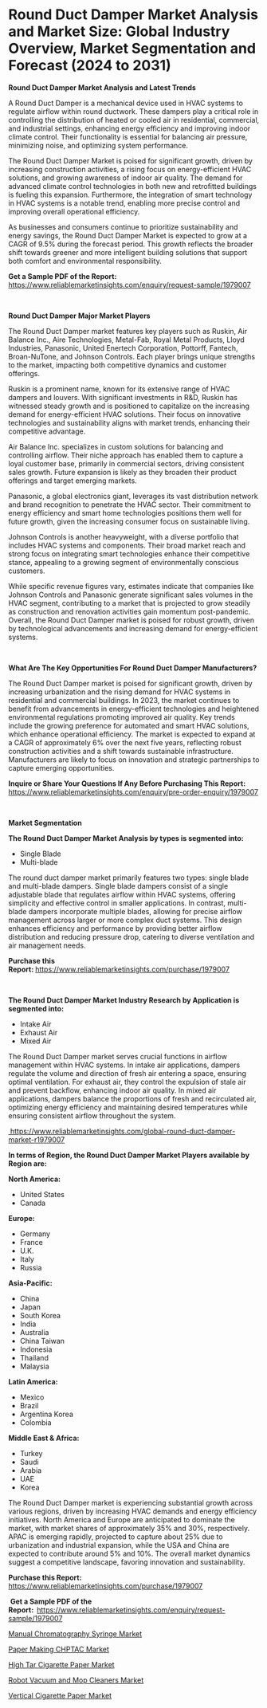 <p><h1>Round Duct Damper Market Analysis and Market Size: Global Industry Overview, Market Segmentation and Forecast (2024 to 2031)</h1></p><p><strong>Round Duct Damper Market Analysis and Latest Trends</strong></p>
<p><p>A Round Duct Damper is a mechanical device used in HVAC systems to regulate airflow within round ductwork. These dampers play a critical role in controlling the distribution of heated or cooled air in residential, commercial, and industrial settings, enhancing energy efficiency and improving indoor climate control. Their functionality is essential for balancing air pressure, minimizing noise, and optimizing system performance.</p><p>The Round Duct Damper Market is poised for significant growth, driven by increasing construction activities, a rising focus on energy-efficient HVAC solutions, and growing awareness of indoor air quality. The demand for advanced climate control technologies in both new and retrofitted buildings is fueling this expansion. Furthermore, the integration of smart technology in HVAC systems is a notable trend, enabling more precise control and improving overall operational efficiency.</p><p>As businesses and consumers continue to prioritize sustainability and energy savings, the Round Duct Damper Market is expected to grow at a CAGR of 9.5% during the forecast period. This growth reflects the broader shift towards greener and more intelligent building solutions that support both comfort and environmental responsibility.</p></p>
<p><strong>Get a Sample PDF of the Report:&nbsp;</strong> <a href="https://www.reliablemarketinsights.com/enquiry/request-sample/1979007?utm_campaign=1772&utm_medium=2&utm_source=Github&utm_content=ia&utm_term=25102024&utm_id=round-duct-damper">https://www.reliablemarketinsights.com/enquiry/request-sample/1979007</a></p>
<p>&nbsp;</p>
<p><strong>Round Duct Damper Major Market Players</strong></p>
<p><p>The Round Duct Damper market features key players such as Ruskin, Air Balance Inc., Aire Technologies, Metal-Fab, Royal Metal Products, Lloyd Industries, Panasonic, United Enertech Corporation, Pottorff, Fantech, Broan-NuTone, and Johnson Controls. Each player brings unique strengths to the market, impacting both competitive dynamics and customer offerings.</p><p>Ruskin is a prominent name, known for its extensive range of HVAC dampers and louvers. With significant investments in R&D, Ruskin has witnessed steady growth and is positioned to capitalize on the increasing demand for energy-efficient HVAC solutions. Their focus on innovative technologies and sustainability aligns with market trends, enhancing their competitive advantage.</p><p>Air Balance Inc. specializes in custom solutions for balancing and controlling airflow. Their niche approach has enabled them to capture a loyal customer base, primarily in commercial sectors, driving consistent sales growth. Future expansion is likely as they broaden their product offerings and target emerging markets.</p><p>Panasonic, a global electronics giant, leverages its vast distribution network and brand recognition to penetrate the HVAC sector. Their commitment to energy efficiency and smart home technologies positions them well for future growth, given the increasing consumer focus on sustainable living.</p><p>Johnson Controls is another heavyweight, with a diverse portfolio that includes HVAC systems and components. Their broad market reach and strong focus on integrating smart technologies enhance their competitive stance, appealing to a growing segment of environmentally conscious customers.</p><p>While specific revenue figures vary, estimates indicate that companies like Johnson Controls and Panasonic generate significant sales volumes in the HVAC segment, contributing to a market that is projected to grow steadily as construction and renovation activities gain momentum post-pandemic. Overall, the Round Duct Damper market is poised for robust growth, driven by technological advancements and increasing demand for energy-efficient systems.</p></p>
<p>&nbsp;</p>
<p><strong>What Are The Key Opportunities For Round Duct Damper Manufacturers?</strong></p>
<p><p>The Round Duct Damper market is poised for significant growth, driven by increasing urbanization and the rising demand for HVAC systems in residential and commercial buildings. In 2023, the market continues to benefit from advancements in energy-efficient technologies and heightened environmental regulations promoting improved air quality. Key trends include the growing preference for automated and smart HVAC solutions, which enhance operational efficiency. The market is expected to expand at a CAGR of approximately 6% over the next five years, reflecting robust construction activities and a shift towards sustainable infrastructure. Manufacturers are likely to focus on innovation and strategic partnerships to capture emerging opportunities.</p></p>
<p><strong>Inquire or Share Your Questions If Any Before Purchasing This Report:</strong> <a href="https://www.reliablemarketinsights.com/enquiry/pre-order-enquiry/1979007?utm_campaign=1772&utm_medium=2&utm_source=Github&utm_content=ia&utm_term=25102024&utm_id=round-duct-damper">https://www.reliablemarketinsights.com/enquiry/pre-order-enquiry/1979007</a></p>
<p>&nbsp;</p>
<p><strong>Market Segmentation</strong></p>
<p><strong>The Round Duct Damper Market Analysis by types is segmented into:</strong></p>
<p><ul><li>Single Blade</li><li>Multi-blade</li></ul></p>
<p><p>The round duct damper market primarily features two types: single blade and multi-blade dampers. Single blade dampers consist of a single adjustable blade that regulates airflow within HVAC systems, offering simplicity and effective control in smaller applications. In contrast, multi-blade dampers incorporate multiple blades, allowing for precise airflow management across larger or more complex duct systems. This design enhances efficiency and performance by providing better airflow distribution and reducing pressure drop, catering to diverse ventilation and air management needs.</p></p>
<p><strong>Purchase this Report:&nbsp;</strong><a href="https://www.reliablemarketinsights.com/purchase/1979007?utm_campaign=1772&utm_medium=2&utm_source=Github&utm_content=ia&utm_term=25102024&utm_id=round-duct-damper">https://www.reliablemarketinsights.com/purchase/1979007</a></p>
<p>&nbsp;</p>
<p><strong>The Round Duct Damper Market Industry Research by Application is segmented into:</strong></p>
<p><ul><li>Intake Air</li><li>Exhaust Air</li><li>Mixed Air</li></ul></p>
<p><p>The Round Duct Damper market serves crucial functions in airflow management within HVAC systems. In intake air applications, dampers regulate the volume and direction of fresh air entering a space, ensuring optimal ventilation. For exhaust air, they control the expulsion of stale air and prevent backflow, enhancing indoor air quality. In mixed air applications, dampers balance the proportions of fresh and recirculated air, optimizing energy efficiency and maintaining desired temperatures while ensuring consistent airflow throughout the system.</p></p>
<p><a href="https://www.reliablemarketinsights.com/global-round-duct-damper-market-r1979007?utm_campaign=1772&utm_medium=2&utm_source=Github&utm_content=ia&utm_term=25102024&utm_id=round-duct-damper">&nbsp;https://www.reliablemarketinsights.com/global-round-duct-damper-market-r1979007</a></p>
<p><strong>In terms of Region, the Round Duct Damper Market Players available by Region are:</strong></p>
<p>
    <p> <strong> North America: </strong>
        <ul>
            <li>United States</li>
            <li>Canada</li>
        </ul>
        </p> 
    <p> <strong> Europe: </strong>
        <ul>
            <li>Germany</li>
            <li>France</li>
            <li>U.K.</li>
            <li>Italy</li>
            <li>Russia</li>
        </ul>
        </p> 
    <p> <strong> Asia-Pacific: </strong>
        <ul>
            <li>China</li>
            <li>Japan</li>
            <li>South Korea</li>
            <li>India</li>
            <li>Australia</li>
            <li>China Taiwan</li>
            <li>Indonesia</li>
            <li>Thailand</li>
            <li>Malaysia</li>
        </ul>
        </p> 
    <p> <strong> Latin America: </strong>
        <ul>
            <li>Mexico</li>
            <li>Brazil</li>
            <li>Argentina Korea</li>
            <li>Colombia</li>
        </ul>
        </p> 
    <p> <strong> Middle East & Africa: </strong>
        <ul>
            <li>Turkey</li>
            <li>Saudi</li>
            <li>Arabia</li>
            <li>UAE</li>
            <li>Korea</li>
        </ul>
    </p>
    </p>
<p><p>The Round Duct Damper market is experiencing substantial growth across various regions, driven by increasing HVAC demands and energy efficiency initiatives. North America and Europe are anticipated to dominate the market, with market shares of approximately 35% and 30%, respectively. APAC is emerging rapidly, projected to capture about 25% due to urbanization and industrial expansion, while the USA and China are expected to contribute around 5% and 10%. The overall market dynamics suggest a competitive landscape, favoring innovation and sustainability.</p></p>
<p><strong>Purchase this Report: </strong><a href="https://www.reliablemarketinsights.com/purchase/1979007?utm_campaign=1772&utm_medium=2&utm_source=Github&utm_content=ia&utm_term=25102024&utm_id=round-duct-damper">https://www.reliablemarketinsights.com/purchase/1979007</a></p>
<p>&nbsp;<strong>Get a Sample PDF of the Report:&nbsp;&nbsp;</strong><a href="https://www.reliablemarketinsights.com/enquiry/request-sample/1979007?utm_campaign=1772&utm_medium=2&utm_source=Github&utm_content=ia&utm_term=25102024&utm_id=round-duct-damper">https://www.reliablemarketinsights.com/enquiry/request-sample/1979007</a></p>
<p><strong></strong></p>
<p><p><a href="https://www.linkedin.com/pulse/manual-chromatography-syringe-market-pulse-127-expansion-blueprint-clqoe?utm_campaign=1772&utm_medium=2&utm_source=Github&utm_content=ia&utm_term=25102024&utm_id=round-duct-damper">Manual Chromatography Syringe Market</a></p><p><a href="https://www.linkedin.com/pulse/global-paper-making-chptac-market-forecast-2024-2031-trends-7wuvc?utm_campaign=1772&utm_medium=2&utm_source=Github&utm_content=ia&utm_term=25102024&utm_id=round-duct-damper">Paper Making CHPTAC Market</a></p><p><a href="https://www.linkedin.com/pulse/high-tar-cigarette-paper-market-pulse-76-expansion-blueprint-iqrnf?utm_campaign=1772&utm_medium=2&utm_source=Github&utm_content=ia&utm_term=25102024&utm_id=round-duct-damper">High Tar Cigarette Paper Market</a></p><p><a href="https://www.linkedin.com/pulse/robot-vacuum-mop-cleaners-market-velocity-137-cagr-trajectory-uggsf?utm_campaign=1772&utm_medium=2&utm_source=Github&utm_content=ia&utm_term=25102024&utm_id=round-duct-damper">Robot Vacuum and Mop Cleaners Market</a></p><p><a href="https://www.linkedin.com/pulse/insights-vertical-cigarette-paper-industry-market-financial-cbttf?utm_campaign=1772&utm_medium=2&utm_source=Github&utm_content=ia&utm_term=25102024&utm_id=round-duct-damper">Vertical Cigarette Paper Market</a></p></p>